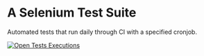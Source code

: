 # A Selenium Test Suite
Automated tests that run daily through CI with a specified cronjob.

 [![Open Tests Executions](https://img.shields.io/badge/Open-Tests-brightgreen?style=for-the-badge)](https://github.com/nKashev/SeleniumWebNumberCalculatorTests/actions/workflows/test.yml)
